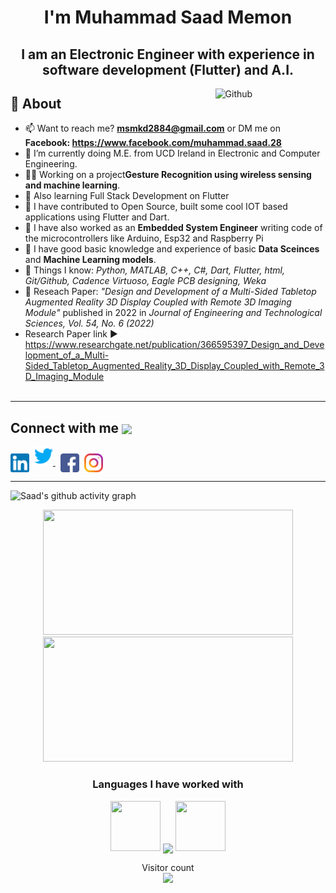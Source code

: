 <h1 align="center"> I'm Muhammad Saad Memon</h1>
<h2 align="center">I am an Electronic Engineer with experience in software development (Flutter) and A.I.</h2>

<img width="35%" align="right" alt="Github" src="https://camo.githubusercontent.com/c1dcb74cc1c1835b1d716f5051499a2814c683c806b15f04b0eba492863703e9/68747470733a2f2f63646e2e6472696262626c652e636f6d2f75736572732f3733303730332f73637265656e73686f74732f363538313234332f6176656e746f2e676966"/>

## 🧐 About

- 📫 Want to reach me? **msmkd2884@gmail.com** or DM me on **Facebook: https://www.facebook.com/muhammad.saad.28**
- 🌱 I’m currently doing M.E. from UCD Ireland in Electronic and Computer Engineering.
- 👩‍💻 Working on a project**Gesture Recognition using wireless sensing and machine learning**.
- 🌱 Also learning Full Stack Development on Flutter
- 🔭 I have contributed to Open Source, built some cool IOT based applications using Flutter and Dart.  
- 🔭 I have also worked as an **Embedded System Engineer** writing code of the microcontrollers like Arduino, Esp32 and Raspberry Pi
- 🔭 I have good basic knowledge and experience of basic **Data Sceinces** and **Machine Learning models**.
- 👀 Things I know: <i> Python, MATLAB, C++, C#, Dart, Flutter, html, Git/Github, Cadence Virtuoso, Eagle PCB designing, Weka </i>  
- 📝 Reseach Paper: <i> "Design and Development of a Multi-Sided Tabletop Augmented Reality 3D Display Coupled with Remote 3D Imaging Module" </i> published in 2022 in  <i> Journal of Engineering and Technological Sciences, Vol. 54, No. 6 (2022) </i>
- Research Paper link ▶️ https://www.researchgate.net/publication/366595397_Design_and_Development_of_a_Multi-Sided_Tabletop_Augmented_Reality_3D_Display_Coupled_with_Remote_3D_Imaging_Module
<br><br>

<hr \>

## Connect with me <img align="center" src="https://github.com/rajput2107/rajput2107/blob/master/Assets/Handshake.gif" height="40px" />

<p align="left">
<a href="https://www.linkedin.com/in/saad-2884/" target="blank"><img align="center" src="logos/linkedin.png" alt="IN" height="30" width="30" /></a>&nbsp
  <a href="https://twitter.com/Muhamma94837128">
    <img src="logos/twitter.png" alt="Twitter" width="30" height="30"/>
  </a>&nbsp
<a href="https://www.facebook.com/muhammad.saad.28" target="blank"><img align="center" src="logos/facebook.png" alt="FB" height="30" width="30" /></a>&nbsp
<a href="https://www.instagram.com/saad_x78x/" target="blank"><img align="center" src="logos/instagram.png" alt="INSTA" height="30" width="30" /></a>
</p>


<hr \>

<!-- <div align="center" style="display:flex; width: 100%">
 
[![Top Languages Used](https://github-readme-stats.vercel.app/api/top-langs/?username=saad2884&layout=compact)](https://github.com/anuraghazra/github-readme-stats)

</div> -->

![Saad's github activity graph](https://github-readme-activity-graph.cyclic.app/graph?username=saad2884&bg_color=1e221e&color=ffffff&line=539af4&point=ffffff&area=true&hide_border=true)

 <div align="center" width="100%">

 </div>
 
<!--
<h3 align="center"><img src="https://octodex.github.com/images/daftpunktocat-thomas.gif" height="80px" width="80px"> ❤️(Data Science && Machine Learning) <img src ="https://media0.giphy.com/media/M8u539G98rIxYpHnTW/source.gif" width="20px"> <img src="https://octodex.github.com/images/daftpunktocat-guy.gif" height="80px" width="80px"></h3>
-->

<p align="center">
    <img height="200px" width="400px" src="https://awesome-github-stats.azurewebsites.net/user-stats/saad2884?cardType=github&theme=github-dark" />
    <img height="200px" width="400px" src="https://github-readme-streak-stats.herokuapp.com?user=saad2884&theme=material-palenight&hide_border=true&fire=C77800&ring=7C2AE8&background=1F222E](https://streak-stats.demolab.com?user=saad2884&theme=tokyonight&hide_border=true&date_format=j%20M%5B%20Y%5D&fire=4986D0&sideLabels=DDDDDD&dates=4986D0&currStreakNum=DDDDDD&currStreakLabel=DDDDDD&ring=4986D0&sideNums=4986D0" />
</p>  



<h3 align="center">Languages I have worked with</h3>

<p align="center"> 
<img src="https://octodex.github.com/images/daftpunktocat-thomas.gif" height="80px" width="80px"> 
<img align="center" src="https://github-readme-stats.vercel.app/api/top-langs/?username=anuraghazra&layout=compact&theme=buefy&hide_border=true"/> <img src="https://octodex.github.com/images/daftpunktocat-guy.gif" height="80px" width="80px">
</p>



<p align="center"> 
  Visitor count<br>
  <img src="https://profile-counter.glitch.me/Saad2884/count.svg"/>
 </p>




